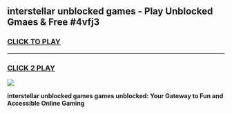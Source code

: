 
## interstellar unblocked games - Play Unblocked Gmaes & Free #4vfj3
<h3>
<a href="https://news.freeplayer.one?title=interstellar_unblocked_games&ref=24F">CLICK TO PLAY</a></h3>
<hr>

<h3>
<a href="https://news.freeplayer.one?title=interstellar_unblocked_games&ref=24F">CLICK 2 PLAY</a>
  
</h3>

<a href="https://news.freeplayer.one?title=interstellar_unblocked_games&ref=24F/"><img src="https://clearcache.store/games.png"></a>


**interstellar unblocked games games unblocked: Your Gateway to Fun and Accessible Online Gaming**
